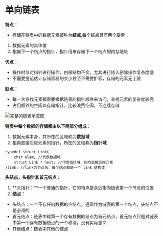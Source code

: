 # 单向链表

**特点：**

- 存储在链表中的数据元素被称为**结点**,每个结点具有两个要素：

1. 数据元素的具体值
2. 指向下一个结点的指针，指针用来存储下一个结点的内存地址

**优点：**

- 操作时仅对指针进行操作，内部结构不变，尤其进行插入删除操作复杂度低
- 不需要提前估计存储容器的大小甚至不需要扩容，存储的元素无上限

**缺点：**

- 每一次查找元素都需要根据链表的指针顺序来访问，查找元素的复杂度较高
- 占用额外的空间以存储指针，比较浪费空间，不连续存储





![完整的链表示意图](http://data.biancheng.net/uploads/allimg/181123/2-1Q123213124343.gif)



**链表中每个数据的存储都由以下两部分组成：**

1. 数据元素本身，其所在的区域称为**数据域**
2. 指向直接后继元素的指针，所在的区域称为**指针域**

```
typedef struct Link{
    char elem; //代表数据域
    struct Link * next; //代表指针域，指向直接后继元素
}link; //link为节点名，每个结点都是一个 link 结构体
```

**头结点，头指针和首元结点：**

1. **头指针：**一个普通的指针，它的特点是永远指向链表第一个节点的位置
2. **结点：**

- 头结点：一个不存任何数据的空结点，通常作为链表的第一个结点，头结点不是必须的
- 首元结点：链表中称第一个存有数据的结点为首元结点，首元结点只是对链表中第一个存有数据结点的一个称谓，没有实际意义
- 其他结点：链表中其他的结点


